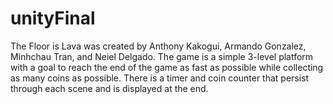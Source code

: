 # unityFinal

The Floor is Lava was created by Anthony Kakogui, Armando Gonzalez, Minhchau Tran, and Neiel Delgado.
The game is a simple 3-level platform with a goal to reach the end of the game as fast as possible while collecting as many coins as possible.
There is a timer and coin counter that persist through each scene and is displayed at the end. 
